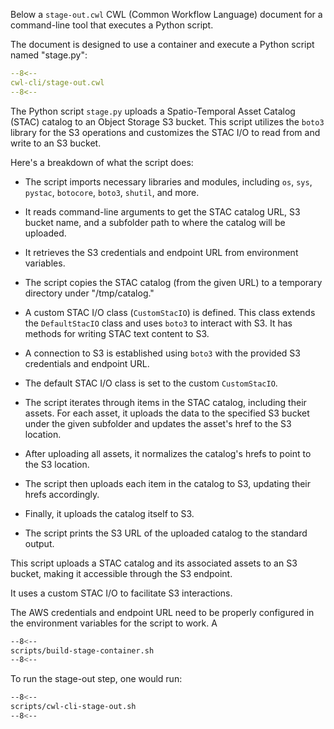 Below a `stage-out.cwl` CWL (Common Workflow Language) document for a command-line tool that executes a Python script. 

The document is designed to use a container and execute a Python script named "stage.py":

```yaml linenums="1" hl_lines="50-133"
--8<--
cwl-cli/stage-out.cwl
--8<--
```

The Python script `stage.py` uploads a Spatio-Temporal Asset Catalog (STAC) catalog to an Object Storage S3 bucket. 
This script utilizes the `boto3` library for the S3 operations and customizes the STAC I/O to read from and write to an S3 bucket.

Here's a breakdown of what the script does:

* The script imports necessary libraries and modules, including `os`, `sys`, `pystac`, `botocore`, `boto3`, `shutil`, and more.

* It reads command-line arguments to get the STAC catalog URL, S3 bucket name, and a subfolder path to where the catalog will be uploaded.

* It retrieves the S3 credentials and endpoint URL from environment variables.

* The script copies the STAC catalog (from the given URL) to a temporary directory under "/tmp/catalog."

* A custom STAC I/O class (`CustomStacIO`) is defined. This class extends the `DefaultStacIO` class and uses `boto3` to interact with S3. It has methods for writing STAC text content to S3.

* A connection to S3 is established using `boto3` with the provided S3 credentials and endpoint URL.

* The default STAC I/O class is set to the custom `CustomStacIO`.

* The script iterates through items in the STAC catalog, including their assets. For each asset, it uploads the data to the specified S3 bucket under the given subfolder and updates the asset's href to the S3 location.

* After uploading all assets, it normalizes the catalog's hrefs to point to the S3 location.

* The script then uploads each item in the catalog to S3, updating their hrefs accordingly.

* Finally, it uploads the catalog itself to S3.

* The script prints the S3 URL of the uploaded catalog to the standard output.

This script uploads a STAC catalog and its associated assets to an S3 bucket, making it accessible through the S3 endpoint. 

It uses a custom STAC I/O to facilitate S3 interactions.

The AWS credentials and endpoint URL need to be properly configured in the environment variables for the script to work. A

```bash linenums="1" hl_lines="8-71"
--8<--
scripts/build-stage-container.sh
--8<--

```

To run the stage-out step, one would run:

```bash linenums="1" hl_lines="8-71"
--8<--
scripts/cwl-cli-stage-out.sh
--8<--
```